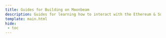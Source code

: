 ```yaml
---
title: Guides for Building on Moonbeam
description: Guides for learning how to interact with the Ethereum & Substrate APIs to deploy, verify, and interact with contracts, and build DApps on Moonbeam. 
template: main.html
hide: 
 - toc
---
```


<h1 class='subsection-title'></h1>
<div class='subsection-wrapper'></div>
